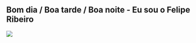 ## Bom dia / Boa tarde / Boa noite - Eu sou o Felipe Ribeiro

<div>
  <a href="https://github.com/Felipe1540/Felipe1540">
  <picture>
  <source
    srcset="https://github-readme-stats.vercel.app/api?username=Felipe1540&show_icons=true&theme=dark"
    media="(prefers-color-scheme: dark)"
  />
  <source
    srcset="https://github-readme-stats.vercel.app/api?username=Felipe1540&show_icons=true"
    media="(prefers-color-scheme: light), (prefers-color-scheme: no-preference)"
  />
  <img src="https://github-readme-stats.vercel.app/api?Felipe1540=anuraghazra&show_icons=true" />
</picture>
</div>

